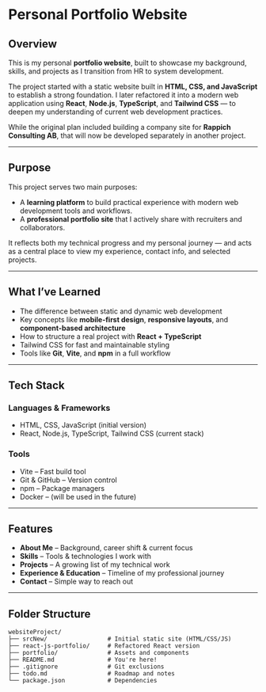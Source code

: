 # Personal Portfolio Website

## Overview

This is my personal **portfolio website**, built to showcase my background, skills, and projects as I transition from HR to system development.

The project started with a static website built in **HTML, CSS, and JavaScript** to establish a strong foundation. I later refactored it into a modern web application using **React**, **Node.js**, **TypeScript**, and **Tailwind CSS** — to deepen my understanding of current web development practices.

While the original plan included building a company site for **Rappich Consulting AB**, that will now be developed separately in another project.

---

## Purpose

This project serves two main purposes:

- A **learning platform** to build practical experience with modern web development tools and workflows.
- A **professional portfolio site** that I actively share with recruiters and collaborators.

It reflects both my technical progress and my personal journey — and acts as a central place to view my experience, contact info, and selected projects.

---

## What I’ve Learned

- The difference between static and dynamic web development
- Key concepts like **mobile-first design**, **responsive layouts**, and **component-based architecture**
- How to structure a real project with **React + TypeScript**
- Tailwind CSS for fast and maintainable styling
- Tools like **Git**, **Vite**, and **npm** in a full workflow

---

## Tech Stack

### Languages & Frameworks
- HTML, CSS, JavaScript (initial version)
- React, Node.js, TypeScript, Tailwind CSS (current stack)

### Tools
- Vite – Fast build tool
- Git & GitHub – Version control
- npm – Package managers
- Docker – (will be used in the future)

---

## Features

- **About Me** – Background, career shift & current focus
- **Skills** – Tools & technologies I work with
- **Projects** – A growing list of my technical work
- **Experience & Education** – Timeline of my professional journey
- **Contact** – Simple way to reach out

---

## Folder Structure

```plaintext
websiteProject/
├── srcNew/                 # Initial static site (HTML/CSS/JS)
├── react-js-portfolio/     # Refactored React version
├── portfolio/              # Assets and components
├── README.md               # You're here!
├── .gitignore              # Git exclusions
├── todo.md                 # Roadmap and notes
└── package.json            # Dependencies
